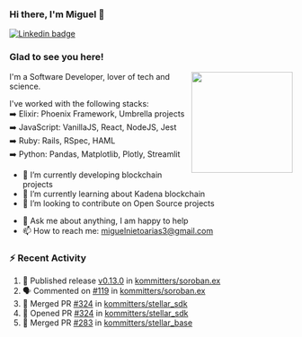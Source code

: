 ### Hi there, I'm Miguel 👋

<a href="https://linkedin.com/in/miguelnietoa/" target="_blank" rel="noopener noreferrer">
  <img src="https://img.shields.io/badge/-LinkedIn-0e76a8?style=flat-square&logo=Linkedin&logoColor=white" alt="Linkedin badge">
</a>
<!-- [![Website Badge](https://img.shields.io/badge/Website-3b5998?style=flat-square&logo=google-chrome&logoColor=white)](#notavailablenow#) 

<img src="https://i.imgur.com/tbrLrt5.gif" width=400 alt="Coding GIF" align="right"/>
-->


### Glad to see you here!
<a href="https://github.com/miguelnietoa"><img src="https://github-readme-stats-git-masterrstaa-rickstaa.vercel.app/api?username=miguelnietoa&show_icons=true&hide_border=true&count_private=true&include_all_commits=true&theme=tokyonight" height="180em" align="right"/></a>
I'm a Software Developer, lover of tech and science. 

I've worked with the following stacks:\
➡️ Elixir: Phoenix Framework, Umbrella projects\
➡️ JavaScript: VanillaJS, React, NodeJS, Jest\
➡️ Ruby: Rails, RSpec, HAML\
➡️ Python: Pandas, Matplotlib, Plotly, Streamlit

- 🔭 I’m currently developing blockchain projects
- 🌱 I’m currently learning about Kadena blockchain
- 👯 I’m looking to contribute on Open Source projects
<!-- 
- 😄 I just finished a Machine Learning course! 
- 🤔 I’m looking for help with ...
-->
- 💬 Ask me about anything, I am happy to help
- 📫 How to reach me: miguelnietoarias3@gmail.com


### ⚡ Recent Activity

<!--START_SECTION:activity-->
1. 🚀 Published release [v0.13.0](https://github.com/kommitters/soroban.ex/releases/tag/v0.13.0) in [kommitters/soroban.ex](https://github.com/kommitters/soroban.ex)
2. 🗣 Commented on [#119](https://github.com/kommitters/soroban.ex/pull/119#issuecomment-1671886314) in [kommitters/soroban.ex](https://github.com/kommitters/soroban.ex)
3. 🎉 Merged PR [#324](https://github.com/kommitters/stellar_sdk/pull/324) in [kommitters/stellar_sdk](https://github.com/kommitters/stellar_sdk)
4. 💪 Opened PR [#324](https://github.com/kommitters/stellar_sdk/pull/324) in [kommitters/stellar_sdk](https://github.com/kommitters/stellar_sdk)
5. 🎉 Merged PR [#283](https://github.com/kommitters/stellar_base/pull/283) in [kommitters/stellar_base](https://github.com/kommitters/stellar_base)
<!--END_SECTION:activity-->
